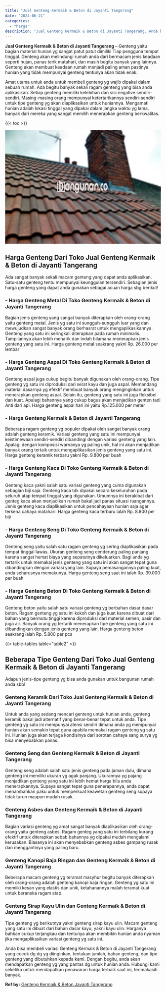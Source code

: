 ```yaml
---
title: "Jual Genteng Kermaik & Beton di Jayanti Tangerang"
date: "2024-06-21"
categories: 
  - "harga"
description: "Jual Genteng Kermaik & Beton di Jayanti Tangerang. Anda bisa membeli variasi Genteng Kermaik & Beton di Jayanti Tangerang yang cocok dg dg yg diinginkan, ten..."
---
```


**Jual Genteng Kermaik & Beton di Jayanti Tangerang** – Genteng yaitu bagian material hunian yg sangat patut patut dimiliki Tiap pengguna tempat tinggal. Genteng akan melindungi rumah anda dari bermacam jenis keadaan seperti hujan, panas terik matahari, dan masih begitu banyak yang lainnya. Genteng akan membuat keadaan rumah menjadi paling aman pastinya. hunian yang tidak mempunyai genteng tentunya akan tidak enak.

Amat utama untuk anda untuk membeli genteng yg wajib dipakai dalam sebuah rumah. Ada begitu banyak sekali ragam genteng yang bisa anda aplikasikan. Setiap genteng memiliki kelebihan dan sisi negative sendiri-sendiri. Masing-masing orang mempunyai ketertarikannya sendiri-sendiri untuk tipe genteng yg akan diaplikasikan untuk huniannya. Mengamati hunian adalah lokasi tinggal yang dipakai dalam jangka waktu yg lama, banyak dari mereka yang sangat memilih menerapkan genteng berkwalitas.

{{< toc >}}

![Jual Genteng Kermaik & Beton di Jayanti Tangerang](/images/genteng-minimalis-murah24.png)

## Harga Genteng Dari Toko Jual Genteng Kermaik & Beton di Jayanti Tangerang

Ada sangat banyak sekali macam genteng yang dapat anda aplikasikan. Satu-satu genteng tentu mempunyai keunggulan tersendiri. Sebagian jenis harga genteng yang dapat anda gunakan sebagai acuan harga sbg berikut!

### \- Harga Genteng Metal Di Toko Genteng Kermaik & Beton di Jayanti Tangerang

Bagian jenis genteng yang sangat banyak diterapkan oleh orang-orang yaitu genteng metal. Jenis yg satu ini sungguh-sungguh luar yang dan mewujudkan sangat banyak orang berhasrat untuk mengaplikasikannya. Genteng yang satu ini seringkali diterapkan pada rumah minimalis. Tampilannya akan lebih menarik dan indah bilamana menerapkan jenis genteng yang satu ini. Harga genteng metal seakrang yakni Rp. 26.000 per lembar

### \- Harga Genteng Aspal Di Toko Genteng Kermaik & Beton di Jayanti Tangerang

Genteng aspal juga cukup begitu banyak digunakan oleh orang-orang. Tipe genteng yg satu ini diproduksi dari serat kayu dan juga aspal. Memandang material dasarnya yg efektif membuat banyak orang menginginkan untuk menerapkan genteng aspal. Selain itu, genteng yang satu ini juga fleksibel dan kuat. Apalagi bahannya yang cukup bagus akan menjadikan genten tadi Anti dari api. Harga genteng aspal hari ini yaitu Rp.125.000 per meter

### \- Harga Genteng Kermaik & Beton di Jayanti Tangerang

Beberapa ragam genteng yg populer dipakai oleh sangat banyak orang adalah genteng keramik. Variasi genteng yang satu ini mempunyai keistimewaan sendiri-sendiri dibandingi dengan variasi genteng yang lain. Apalagi dengan komposisi warnanya yg paling unik, hal ini akan menjadikan banyak orang tertaik untuk mengaplikasikan jenis genteng yang satu ini. Harga genteng keramik terbaru yakni Rp. 9.800 per buah

### \- Harga Genteng Kaca Di Toko Genteng Kermaik & Beton di Jayanti Tangerang

Genteng kaca yakni salah satu variasi genteng yang cuma digunakan sebagian biji saja. Genteng kaca tdk dipakai secara keseluruhan pada seluruh atap tempat tinggal yang digunakan. Umumnya ini berakibat dari genteg kaca akan menjadikan rumah bakal jadi panas situasi ruangannya. Jenis genteng kaca diaplikasikan untuk pencahayaan hunian saja agar terkena cahaya matahari. Harga genteng kaca terbaru ialah Rp. 8.800 per biji

### \- Harga Genteng Seng Di Toko Genteng Kermaik & Beton di Jayanti Tangerang

Genteng seng yaitu salah satu ragam genteng yg sering diaplikasikan pada tempat tinggal lawas. Ukuran genteng seng cenderung paling panjang karena sangat hemat biaya yang sepatutnya dikeluarkan. Bagi anda yg tertarik untuk memakai jenis genteng yang satu ini akan sangat tepat guna dibandingkan dengan variasi yang lain. Supaya pemasangannya paling kuat, anda seharusnya memakunya. Harga genteng seng saat ini ialah Rp. 39.000 per buah

### \- Harga Genteng Beton Di Toko Genteng Kermaik & Beton di Jayanti Tangerang

Genteng beton yaitu salah satu variasi genteng yg berbahan dasar dasar beton. Ragam genteng yg satu ini kokoh dan juga kuat karena dibuat dari bahan yang bermutu tinggi karena diproduksi dari material semen, pasir dan juga air. Banyak orang yg tertarik menerapkan tipe genteng yang satu ini dibandingkan dengan jenis genteng yang lain. Harga genteng beton seakrang ialah Rp. 5.800 per pcs

{{< table-tables table="table2" >}}

## Beberapa Tipe Genteng Dari Toko Jual Genteng Kermaik & Beton di Jayanti Tangerang

Adapun jenis-tipe genteng yg bisa anda gunakan untuk bangunan rumah anda sbb!

### Genteng Keramik Dari Toko Jual Genteng Kermaik & Beton di Jayanti Tangerang

Untuk anda yang sedang mencari genteng untuk hunian anda, genteng keramik bakal jadi alternatif yang benar-benar tepat untuk anda. Tipe genteng yg satu ini mempunyai atensi sendiri dimana anda yg mempunyai hunian akan semakin tepat guna apabila memakai ragam genteng yg satu ini. Hunian juga akan terjaga kondisinya dari sorotan cahaya sang surya yg bisa menyebabkan panas.

### Genteng Seng dan Genteng Kermaik & Beton di Jayanti Tangerang

Genteng seng adalah salah satu jenis genteng pada jaman dulu, dimana genteng ini memiliki ukuran yg agak panjang. Ukurannya yg pajang menjadikan genteng yang satu ini lebih hemat harga bila anda menerapkannya. Supaya sangat tepat guna penerapannya, anda dapat menambahkan paku untuk memperkuat keawetan genteng seng supaya tidak turun maupun mudah rusak.

### Genteng Asbes dan Genteng Kermaik & Beton di Jayanti Tangerang

Bagian variasi genteng yg amat sangat banyak diaplikasikan oleh orang-orang yaitu genteng asbes. Ragam genteg yang satu ini terbilang kurang efektif untuk diterapkan sebab bahannya yg dipakai mudah mengalami kerusakan. Biasanya ini akan menyebabkan genteng asbes gampang rusak dan menggantinya yang paling baru.

### Genteng Kanopi Baja Ringan dan Genteng Kermaik & Beton di Jayanti Tangerang

Beberapa macam genteng yg teramat masyhur begitu banyak diterapkan oleh orang-orang adalah genteng kanopi baja ringan. Genteng yg satu ini memiiki kesan yang elastis dan unik, ketahanannya malah teramat kuat untuk beraneka ragam atap.

### Genteng Sirap Kayu Ulin dan Genteng Kermaik & Beton di Jayanti Tangerang

Tipe genteng yg berikutnya yakni genteng sirap kayu ulin. Macam genteng yang satu ini dibuat dari bahan dasar kayu, yakni kayu ulin. Harganya bahkan cukup terjangkau dan tentunya akan membikin hunian anda nyaman jika mengaplikasikan variasi genteng yg satu ini.

Anda bisa membeli variasi Genteng Kermaik & Beton di Jayanti Tangerang yang cocok dg dg yg diinginkan, tentukan jumlah, bahan genteng, dan tipe genteng yang dibutuhkan kepada kami. Dengan begitu, anda akan mendapatkan genteng yg yang pantas dg untuk hunian anda. Hubungi kami seketika untuk mendapatkan penawaran harga terbaik saat ini, terimakasih banyak.

**Ref by:**  [Genteng Kermaik & Beton  Jayanti Tangerang](https://id.wikipedia.org/wiki/Genteng)
